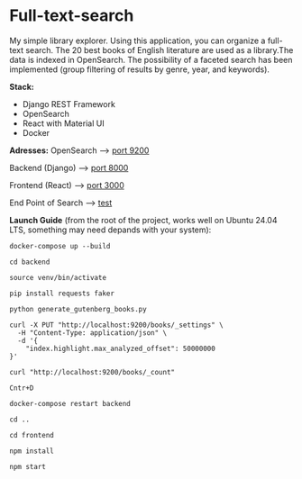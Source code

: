 # Full-text-search
My simple library explorer. Using this application, you can organize a full-text search. The 20 best books of English literature are used as a library.The data is indexed in OpenSearch. The possibility of a faceted search has been implemented (group filtering of results by genre, year, and keywords).

**Stack:**
- Django REST Framework
- OpenSearch
- React with Material UI
- Docker

**Adresses:**
OpenSearch --> [port 9200](http://localhost:9200)

Backend (Django) --> [port 8000](http://localhost:8000/)

Frontend (React) --> [port 3000](http://localhost:3000)

End Point of Search --> [test](http://localhost:8000/api/search/?q=test)


**Launch Guide** (from the root of the project, works well on Ubuntu 24.04 LTS, something may need depands with your system):

```docker-compose up --build```

```cd backend```

```source venv/bin/activate```

```pip install requests faker```

```python generate_gutenberg_books.py```

```
curl -X PUT "http://localhost:9200/books/_settings" \
  -H "Content-Type: application/json" \
  -d '{
    "index.highlight.max_analyzed_offset": 50000000
}'
```

```curl "http://localhost:9200/books/_count"```

```Cntr+D```

```docker-compose restart backend```

```cd ..```

```cd frontend```

```npm install```

```npm start```




